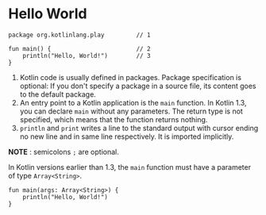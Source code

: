 # Hello World

```run-kotlin
package org.kotlinlang.play         // 1

fun main() {                        // 2
    println("Hello, World!")        // 3
}
```

1. Kotlin code is usually defined in packages. Package specification is optional: If you don't specify a package in a source file, its content goes to the default package.
2. An entry point to a Kotlin application is the `main` function. In Kotlin 1.3, you can declare `main` without any parameters. The return type is not specified, which means that the function returns nothing. 
3. `println` and `print` writes a line to the standard output with cursor ending no new line and in same line respectively. It is imported implicitly.

**NOTE** : semicolons `;` are optional.

In Kotlin versions earlier than 1.3, the `main` function must have a parameter of type `Array<String>`.
    
```run-kotlin
fun main(args: Array<String>) {
    println("Hello, World!")
}
```


